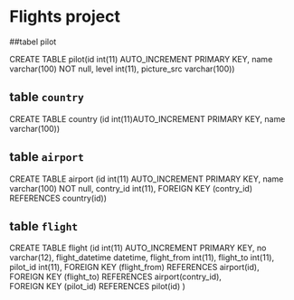 # Flights project

##tabel pilot

CREATE TABLE pilot(id int(11) AUTO_INCREMENT PRIMARY KEY,
                   name varchar(100) NOT null,
                   level int(11),
                   picture_src varchar(100))

## table `country`

CREATE TABLE country (id int(11)AUTO_INCREMENT PRIMARY KEY,
                      name varchar(100))                   



## table `airport`

CREATE TABLE airport (id int(11) AUTO_INCREMENT PRIMARY KEY,
name varchar(100) NOT null,
contry_id int(11),
FOREIGN KEY (contry_id) REFERENCES country(id))

## table `flight`

CREATE TABLE flight (id int(11) AUTO_INCREMENT PRIMARY KEY,
                     no varchar(12),
                     flight_datetime datetime,
                     flight_from int(11),
                     flight_to int(11),
                     pilot_id int(11),
                     FOREIGN KEY (flight_from) REFERENCES airport(id),                    
                     FOREIGN KEY (flight_to) REFERENCES airport(contry_id),                     
                     FOREIGN KEY (pilot_id) REFERENCES pilot(id)
                    )